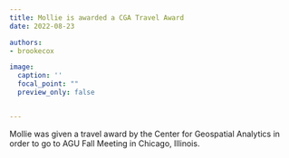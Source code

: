 ```yaml
---
title: Mollie is awarded a CGA Travel Award
date: 2022-08-23

authors:
- brookecox

image:
  caption: ''
  focal_point: ""
  preview_only: false


---
```


Mollie was given a travel award by the Center for Geospatial Analytics in order to go to AGU Fall Meeting in Chicago, Illinois. 



